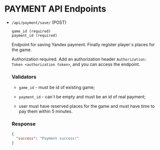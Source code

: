 # PAYMENT API Endpoints

- ```/api/payment/save/``` (POST)

    ```
    game_id (required)
    payment_id (required)
    ```

    Endpoint for saving Yandex payment. Finally register player`s places for the game.

    Authorization required. Add an authorization header ```Authorization: Token <authorization token>```, and you can 
    access the endpoint.

    ### Validators

    - ```game_id``` - must be id of existing game;

    - ```payment_id``` - can`t be empty and must be an id of real payment;

    - user must have reserved places for the game and must have time to pay them within 5 minutes.

    ### Response

    ```json
    {
      "success": "Payment success!"
    }
    ```
